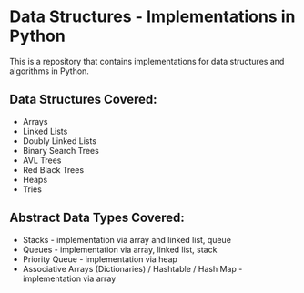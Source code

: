 # Data Structures - Implementations in Python

This is a repository that contains implementations for data structures and algorithms in Python.

## Data Structures Covered:
* Arrays
* Linked Lists
* Doubly Linked Lists
* Binary Search Trees
* AVL Trees
* Red Black Trees
* Heaps
* Tries

## Abstract Data Types Covered:
* Stacks - implementation via array and linked list, queue
* Queues - implementation via array, linked list, stack
* Priority Queue - implementation via heap
* Associative Arrays (Dictionaries) / Hashtable / Hash Map - implementation via array
